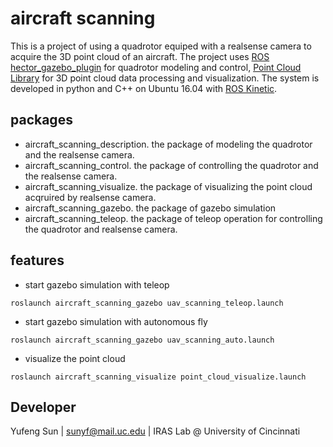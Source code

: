 # aircraft scanning
This is a project of using a quadrotor equiped with a realsense camera to acquire the 3D point cloud of an aircraft.
The project uses [ROS hector_gazebo_plugin](http://wiki.ros.org/hector_gazebo_plugins) for quadrotor modeling and control, [Point Cloud Library](http://pointclouds.org/) for 3D point cloud data processing and visualization. The system is developed in python and C++ on Ubuntu 16.04 with [ROS Kinetic](http://wiki.ros.org/kinetic).

## packages
- aircraft_scanning_description. the package of modeling the quadrotor and the realsense camera.
- aircraft_scanning_control. the package of controlling the quadrotor and the realsense camera.
- aircraft_scanning_visualize. the package of visualizing the point cloud acqruired by realsense camera.
- aircraft_scanning_gazebo. the package of gazebo simulation
- aircraft_scanning_teleop. the package of teleop operation for controlling the quadrotor and realsense camera.

## features
- start gazebo simulation with teleop

```
roslaunch aircraft_scanning_gazebo uav_scanning_teleop.launch
```

- start gazebo simulation with autonomous fly

```
roslaunch aircraft_scanning_gazebo uav_scanning_auto.launch
```

- visualize the point cloud

```
roslaunch aircraft_scanning_visualize point_cloud_visualize.launch
```

## Developer
Yufeng Sun | sunyf@mail.uc.edu | IRAS Lab @ University of Cincinnati
